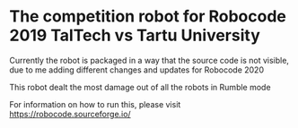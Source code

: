 # The competition robot for Robocode 2019 TalTech vs Tartu University

Currently the robot is packaged in a way that the source code is not visible, due to me adding different changes and updates for Robocode 2020

This robot dealt the most damage out of all the robots in Rumble mode

For information on how to run this, please visit https://robocode.sourceforge.io/
